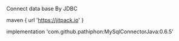 Connect data base By JDBC

maven { url 'https://jitpack.io' }

implementation 'com.github.pathiphon:MySqlConnectorJava:0.6.5'
